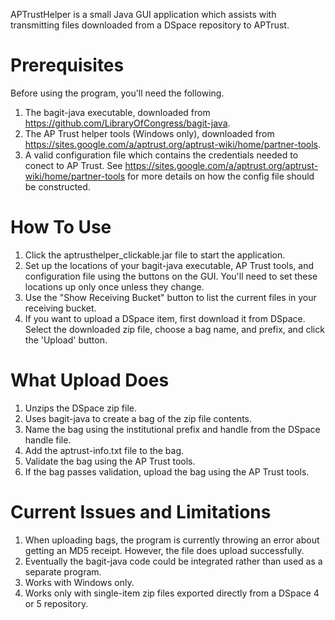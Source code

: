 APTrustHelper is a small Java GUI application which assists with transmitting files downloaded from a DSpace repository to APTrust.

Prerequisites
=============
Before using the program, you'll need the following.
1. The bagit-java executable, downloaded from https://github.com/LibraryOfCongress/bagit-java.
2. The AP Trust helper tools (Windows only), downloaded from https://sites.google.com/a/aptrust.org/aptrust-wiki/home/partner-tools.
3. A valid configuration file which contains the credentials needed to conect to AP Trust. See https://sites.google.com/a/aptrust.org/aptrust-wiki/home/partner-tools for more details on how the config file should be constructed.

How To Use
==========
1. Click the aptrusthelper_clickable.jar file to start the application.
2. Set up the locations of your bagit-java executable, AP Trust tools, and configuration file using the buttons on the GUI. You'll need to set these locations up only once unless they change.
3. Use the "Show Receiving Bucket" button to list the current files in your receiving bucket.
4. If you want to upload a DSpace item, first download it from DSpace. Select the downloaded zip file, choose a bag name, and prefix, and click the 'Upload' button.

What Upload Does
================
1. Unzips the DSpace zip file.
2. Uses bagit-java to create a bag of the zip file contents.
3. Name the bag using the institutional prefix and handle from the DSpace handle file.
4. Add the aptrust-info.txt file to the bag.
5. Validate the bag using the AP Trust tools.
6. If the bag passes validation, upload the bag using the AP Trust tools.

Current Issues and Limitations
==============
1. When uploading bags, the program is currently throwing an error about getting an MD5 receipt. However, the file does upload successfully.
2. Eventually the bagit-java code could be integrated rather than used as a separate program.
3. Works with Windows only.
2. Works only with single-item zip files exported directly from a DSpace 4 or 5 repository.
